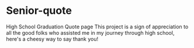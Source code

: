 # Senior-quote
High School Graduation Quote page
This project is a sign of appreciation to all the good folks who assisted me in my journey through high school, here's a cheesy way to say thank you!
